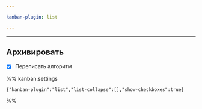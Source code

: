 ```yaml
---

kanban-plugin: list

---
```


***

## Архивировать

- [x] Переписать алгоритм

%% kanban:settings
```
{"kanban-plugin":"list","list-collapse":[],"show-checkboxes":true}
```
%%